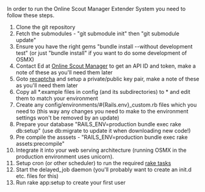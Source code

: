 In order to run the Online Scout Manager Extender System you need to follow these steps.

1. Clone the git repository
1. Fetch the submodules - "git submodule init" then "git submodule update"
1. Ensure you have the right gems "bundle install --without development test" (or just "bundle install" if you want to do some development of OSMX)
1. Contact Ed at [Online Scout Manager](https://www.onlinescoutmanager.co.uk) to get an API ID and token, make a note of these as you'll need them later 
1. Goto [recaptcha](http://recaptcha.net/whyrecaptcha.html) and setup a private/public key pair, make a note of these as you'll need them later
1. Copy all *.example files in config (and its subdirectories) to * and edit them to match your environment
1. Create any config/environments/#{Rails.env}_custom.rb files which you need to (this way any changes you need to make to the environment settings won't be removed by an update)
1. Prepare your database "RAILS_ENV=production bundle exec rake db:setup" (use db:migrate to update it when downloading new code!)
1. Pre compile the asssets - "RAILS_ENV=production bundle exec rake assets:precompile"
1. Integrate it into your web serving architecture (running OSMX in the production environment uses unicorn).
1. Setup cron (or other scheduler) to run the required [rake tasks](/robertgauld/OSMExtender/wiki/Custom-rake-tasks)
1. Start the delayed_job daemon (you'll probably want to create an init.d etc. files for this)
1. Run rake app:setup to create your first user
